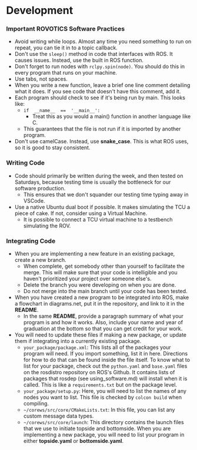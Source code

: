 ﻿﻿
# Development
### Important ROVOTICS Software Practices
* Avoid writing while loops. Almost any time you need something to run on repeat, you can tie it in to a topic callback.
* Don't use the `sleep()` method in code that interfaces with ROS. It causes issues. Instead, use the built in ROS function.
* Don't forget to run nodes with `rclpy.spin(node)`. You should do this in every program that runs on your machine.
* Use tabs, not spaces.  
* When you write a new function, leave a brief one line comment detailing what it does. If you see code that doesn't have this comment, add it.
* Each program should check to see if it's being run by main. This looks like:
	* `if  __name__  ==  '__main__':`
		* Treat this as you would a main() function in another language like C.
	* This guarantees that the file is not run if it is imported by another program.
* Don't use camelCase. Instead, use **snake_case**. This is what ROS uses, so it is good to stay consistent.
### Writing Code
* Code should primarily be written during the week, and then tested on Saturdays, because testing time is usually the bottleneck for our software production.
	* This ensures that we don't squander our testing time typing away in VSCode.
* Use a native Ubuntu dual boot if possible. It makes simulating the TCU a piece of cake. If not, consider using a Virtual Machine. 
	* It is possible to connect a TCU virtual machine to a testbench simulating the ROV. 
### Integrating Code
* When you are implementing a new feature in an existing package, create a new branch.
	* When complete, get somebody other than yourself to facilitate the merge. This will make sure that your code is intelligible and you haven't prioritized your project over someone else's.
	* Delete the branch you were developing on when you are done.
	* Do not merge into the main branch until your code has been tested.
* When you have created a new program to be integrated into ROS, make a flowchart in diagrams.net, put it in the repository, and link to it in the **README**.
	* In the same **README**, provide a paragraph summary of what your program is and how it works. Also, include your name and year of graduation at the bottom so that you can get credit for your work.
* You will need to update these files if making a new package, or update them if integrating into a currently existing package.
	* `your_package/package.xml`: This lists all of the packages your program will need. If you import something, list it in here. Directions for how to do that can be found inside the file itself. To know what to list for your package, check out the `python.yaml` and `base.yaml` files on the rosdistro repository on ROS's Github. It contains lists of packages that rosdep (see using_software.md) will install when it is called. This is like a `requirements.txt` but on the package level. 
	* `your_package/setup.py`: Here, you will need to list the names of any nodes you want to list. This file is checked by `colcon build` when compiling.
    * `~/corews/src/core/CMakeLists.txt`: In this file, you can list any custom message data types. 
	* `~/corews/src/core/launch`: This directory contains the launch files that we use to initiate topside and bottomside. When you are implementing a new package, you will need to list your program in either **topside.yaml** or **bottomside.yaml**.

